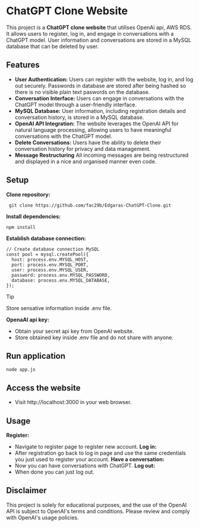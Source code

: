 # ChatGPT Clone Website

This project is a **ChatGPT clone website** that utilises OpenAi api, AWS RDS. It allows users to register, log in, and engage in conversations with a ChatGPT model. User information and conversations are stored in a MySQL database that can be deleted by user.

## Features

- **User Authentication:** Users can register with the website, log in, and log out securely. Passwords in database are stored after being hashed so there is no visible plain text paswords on the database.
- **Conversation Interface:** Users can engage in conversations with the ChatGPT model through a user-friendly interface.
- **MySQL Database:** User information, including registration details and conversation history, is stored in a MySQL database.
- **OpenAI API Integration:** The website leverages the OpenAI API for natural language processing, allowing users to have meaningful conversations with the ChatGPT model.
- **Delete Conversations:** Users have the ability to delete their conversation history for privacy and data management.
- **Message Restructuring** All incoming messages are being restructured and displayed in a nice and organised manner even code.

## Setup

**Clone repository:**

```
 git clone https://github.com/fac29b/Edgaras-ChatGPT-Clone.git
```

**Install dependencies:**

```
npm install
```

**Establish database connection:**

```
// Create database connection MySQL
const pool = mysql.createPool({
  host: process.env.MYSQL_HOST,
  port: process.env.MYSQL_PORT,
  user: process.env.MYSQL_USER,
  password: process.env.MYSQL_PASSWORD,
  database: process.env.MYSQL_DATABASE,
});
```

> [!TIP]
> Store sensative information inside .env file.

**OpenaAI api key:**

- Obtain your secret api key from OpenAI website.
- Store obtained key inside .env file and do not share with anyone.

## Run application

```
node app.js
```

## Access the website

- Visit http://localhost:3000 in your web browser.

## Usage

**Register:**

- Navigate to register page to register new account.
  **Log in:**
- After registration go back to log in page and use the same credentials you just used to register your account.
  **Have a conversation:**
- Now you can have conversations with ChatGPT.
  **Log out:**
- When done you can just log out.

## Disclaimer

This project is solely for educational purposes, and the use of the OpenAI API is subject to OpenAI's terms and conditions. Please review and comply with OpenAI's usage policies.
